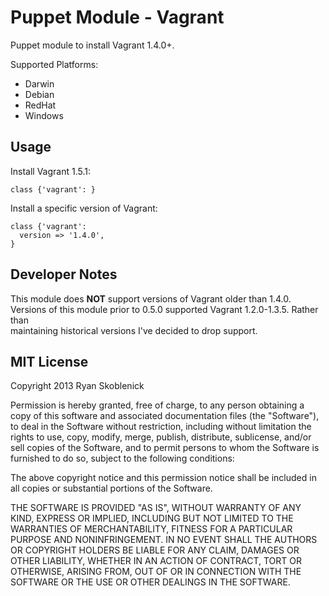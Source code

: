 Puppet Module - Vagrant
=======================

Puppet module to install Vagrant 1.4.0+.

Supported Platforms:

- Darwin
- Debian
- RedHat
- Windows

Usage
-----

Install Vagrant 1.5.1:

```
class {'vagrant': }
```

Install a specific version of Vagrant:

```
class {'vagrant':
  version => '1.4.0',
}
```

Developer Notes
---------------
This module does __NOT__ support versions of Vagrant older than 1.4.0. Versions
of this module prior to 0.5.0 supported Vagrant 1.2.0-1.3.5. Rather than  
maintaining historical versions I've decided to drop support.


MIT License
-----------

Copyright 2013 Ryan Skoblenick

Permission is hereby granted, free of charge, to any person obtaining a copy
of this software and associated documentation files (the "Software"), to deal
in the Software without restriction, including without limitation the rights
to use, copy, modify, merge, publish, distribute, sublicense, and/or sell
copies of the Software, and to permit persons to whom the Software is
furnished to do so, subject to the following conditions:

The above copyright notice and this permission notice shall be included in
all copies or substantial portions of the Software.

THE SOFTWARE IS PROVIDED "AS IS", WITHOUT WARRANTY OF ANY KIND, EXPRESS OR
IMPLIED, INCLUDING BUT NOT LIMITED TO THE WARRANTIES OF MERCHANTABILITY,
FITNESS FOR A PARTICULAR PURPOSE AND NONINFRINGEMENT. IN NO EVENT SHALL THE
AUTHORS OR COPYRIGHT HOLDERS BE LIABLE FOR ANY CLAIM, DAMAGES OR OTHER
LIABILITY, WHETHER IN AN ACTION OF CONTRACT, TORT OR OTHERWISE, ARISING FROM,
OUT OF OR IN CONNECTION WITH THE SOFTWARE OR THE USE OR OTHER DEALINGS IN
THE SOFTWARE.
